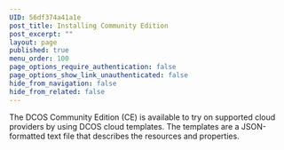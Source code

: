 ```yaml
---
UID: 56df374a41a1e
post_title: Installing Community Edition
post_excerpt: ""
layout: page
published: true
menu_order: 100
page_options_require_authentication: false
page_options_show_link_unauthenticated: false
hide_from_navigation: false
hide_from_related: false
---
```

The DCOS Community Edition (CE) is available to try on supported cloud providers by using DCOS cloud templates. The templates are a JSON-formatted text file that describes the resources and properties.